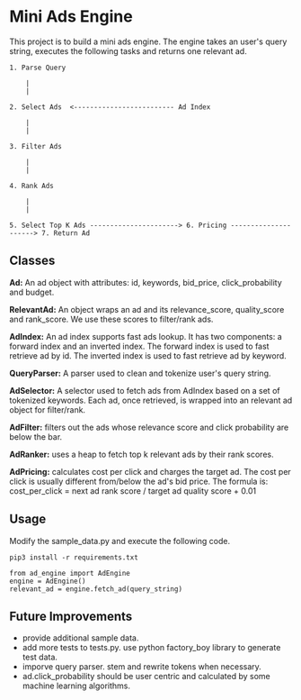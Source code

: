 # Mini Ads Engine
This project is to build a mini ads engine.  The engine takes an user's query string, executes the following tasks and returns one relevant ad.

```
1. Parse Query

    |
    |
    
2. Select Ads  <------------------------- Ad Index
    
    |
    |
    
3. Filter Ads
    
    |
    |
    
4. Rank Ads
    
    |
    |
    
5. Select Top K Ads ----------------------> 6. Pricing ---------------------> 7. Return Ad
```

## Classes
**Ad:** An ad object with attributes: id, keywords, bid_price, click_probability and budget.

**RelevantAd:** An object wraps an ad and its relevance_score, quality_score and rank_score.  We use these scores to filter/rank ads.

**AdIndex:** An ad index supports fast ads lookup.  It has two components: a forward index and an inverted index.  The forward index is used to fast retrieve ad by id.  The inverted index is used to fast retrieve ad by keyword.

**QueryParser:** A parser used to clean and tokenize user's query string.

**AdSelector:** A selector used to fetch ads from AdIndex based on a set of tokenized keywords.  Each ad, once retrieved, is wrapped into an relevant ad object for filter/rank.

**AdFilter:** filters out the ads whose relevance score and click probability are below the bar.

**AdRanker:** uses a heap to fetch top k relevant ads by their rank scores.

**AdPricing:** calculates cost per click and charges the target ad.  The cost per click is usually different from/below the ad's bid price.  The formula is: cost_per_click = next ad rank score / target ad quality score + 0.01

## Usage
Modify the sample_data.py and execute the following code.
```
pip3 install -r requirements.txt
```

```
from ad_engine import AdEngine
engine = AdEngine()
relevant_ad = engine.fetch_ad(query_string)
```

## Future Improvements
- provide additional sample data.
- add more tests to tests.py. use python factory_boy library to generate test data.
- imporve query parser. stem and rewrite tokens when necessary.
- ad.click_probability should be user centric and calculated by some machine learning algorithms.
